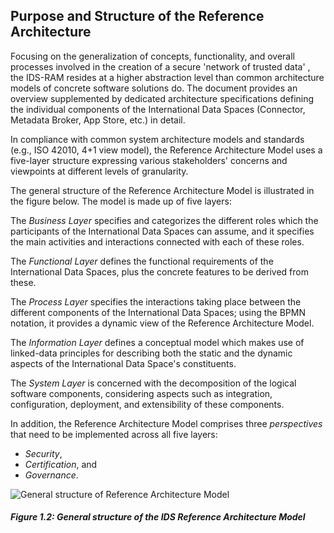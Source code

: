 ## Purpose and Structure of the Reference Architecture ##

Focusing on the generalization of concepts, functionality, and overall
processes involved in the creation of a secure 'network of trusted
data' , the IDS-RAM resides at a higher abstraction level than common
architecture models of concrete software solutions do. The document
provides an overview supplemented by dedicated architecture
specifications defining the individual components of the International
Data Spaces (Connector, Metadata Broker, App Store, etc.) in detail.

In compliance with common system architecture models and standards
(e.g., ISO 42010, 4+1 view model), the Reference Architecture Model uses
a five-layer structure expressing various stakeholders' concerns and
viewpoints at different levels of granularity.

The general structure of the Reference Architecture Model is illustrated
in the figure below. The model is made up of five layers:

The *Business Layer* specifies and
categorizes the different roles which the participants of the
International Data Spaces can assume, and it specifies the main
activities and interactions connected with each of these roles.

The *Functional Layer* defines the functional requirements of the
International Data Spaces, plus the concrete features to be derived from
these.

The *Process Layer* specifies the interactions taking place
between the different components of the International Data Spaces; using
the BPMN notation, it provides a dynamic view of the Reference
Architecture Model.

The *Information Layer* defines a conceptual model
which makes use of linked-data principles for describing both the static
and the dynamic aspects of the International Data Space's constituents.

The *System Layer* is concerned with the decomposition of the logical
software components, considering aspects such as integration,
configuration, deployment, and extensibility of these components.

In addition, the Reference Architecture Model comprises three
*perspectives* that need to be implemented across all five layers:

- *Security*,
- *Certification*, and
- *Governance*.

![ General structure of Reference Architecture
Model](../media/image11.png)
##### Figure 1.2: General structure of the IDS Reference Architecture Model
